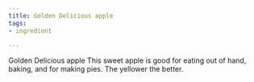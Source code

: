 ```yaml
---
title: Golden Delicious apple
tags:
- ingredient

---
```

Golden Delicious apple This sweet apple is good for eating out of hand, baking, and for making pies. The yellower the better.
